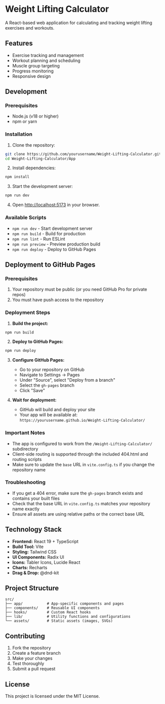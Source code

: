# Weight Lifting Calculator

A React-based web application for calculating and tracking weight lifting exercises and workouts.

## Features

- Exercise tracking and management
- Workout planning and scheduling
- Muscle group targeting
- Progress monitoring
- Responsive design

## Development

### Prerequisites

- Node.js (v18 or higher)
- npm or yarn

### Installation

1. Clone the repository:
```bash
git clone https://github.com/yourusername/Weight-Lifting-Calculator.git
cd Weight-Lifting-Calculator/App
```

2. Install dependencies:
```bash
npm install
```

3. Start the development server:
```bash
npm run dev
```

4. Open [http://localhost:5173](http://localhost:5173) in your browser.

### Available Scripts

- `npm run dev` - Start development server
- `npm run build` - Build for production
- `npm run lint` - Run ESLint
- `npm run preview` - Preview production build
- `npm run deploy` - Deploy to GitHub Pages

## Deployment to GitHub Pages

### Prerequisites

1. Your repository must be public (or you need GitHub Pro for private repos)
2. You must have push access to the repository

### Deployment Steps

1. **Build the project:**
```bash
npm run build
```

2. **Deploy to GitHub Pages:**
```bash
npm run deploy
```

3. **Configure GitHub Pages:**
   - Go to your repository on GitHub
   - Navigate to Settings → Pages
   - Under "Source", select "Deploy from a branch"
   - Select the `gh-pages` branch
   - Click "Save"

4. **Wait for deployment:**
   - GitHub will build and deploy your site
   - Your app will be available at: `https://yourusername.github.io/Weight-Lifting-Calculator/`

### Important Notes

- The app is configured to work from the `/Weight-Lifting-Calculator/` subdirectory
- Client-side routing is supported through the included 404.html and routing scripts
- Make sure to update the `base` URL in `vite.config.ts` if you change the repository name

### Troubleshooting

- If you get a 404 error, make sure the `gh-pages` branch exists and contains your built files
- Check that the base URL in `vite.config.ts` matches your repository name exactly
- Ensure all assets are using relative paths or the correct base URL

## Technology Stack

- **Frontend:** React 19 + TypeScript
- **Build Tool:** Vite
- **Styling:** Tailwind CSS
- **UI Components:** Radix UI
- **Icons:** Tabler Icons, Lucide React
- **Charts:** Recharts
- **Drag & Drop:** @dnd-kit

## Project Structure

```
src/
├── app/           # App-specific components and pages
├── components/    # Reusable UI components
├── hooks/         # Custom React hooks
├── lib/           # Utility functions and configurations
└── assets/        # Static assets (images, SVGs)
```

## Contributing

1. Fork the repository
2. Create a feature branch
3. Make your changes
4. Test thoroughly
5. Submit a pull request

## License

This project is licensed under the MIT License.
